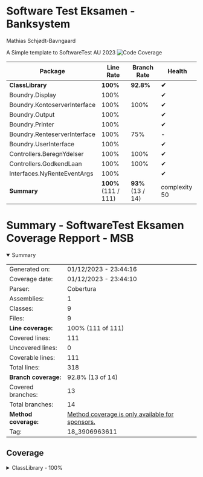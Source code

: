 # Software Test Eksamen - Banksystem
Mathias Schjødt-Bavngaard

A Simple template to SoftwareTest AU 2023
![Code Coverage](https://img.shields.io/badge/Code%20Coverage-100%25-success?style=flat)

Package | Line Rate | Branch Rate |Health
-------- | --------- | ----------- | ------
|**ClassLibrary**|**100%**|**92.8%**|**✔**
|Boundry.Display|100%|| ✔
|Boundry.KontoserverInterface|100%|100%| ✔
|Boundry.Output|100%|| ✔
|Boundry.Printer|100%|| ✔
|Boundry.RenteserverInterface|100%|75% | -
|Boundry.UserInterface|100%||✔
|Controllers.BeregnYdelser|100%|100%| ✔
|Controllers.GodkendLaan|100%|100%| ✔
|Interfaces.NyRenteEventArgs|100%|| ✔
**Summary** | **100%** (111 / 111) | **93%** (13 / 14)  | complexity 50

# Summary - SoftwareTest Eksamen Coverage Repport - MSB
<details open><summary>Summary</summary>

|||
|:---|:---|
| Generated on: | 01/12/2023 - 23:44:16 |
| Coverage date: | 01/12/2023 - 23:44:10 |
| Parser: | Cobertura |
| Assemblies: | 1 |
| Classes: | 9 |
| Files: | 9 |
| **Line coverage:** | 100% (111 of 111) |
| Covered lines: | 111 |
| Uncovered lines: | 0 |
| Coverable lines: | 111 |
| Total lines: | 318 |
| **Branch coverage:** | 92.8% (13 of 14) |
| Covered branches: | 13 |
| Total branches: | 14 |
| **Method coverage:** | [Method coverage is only available for sponsors.](https://reportgenerator.io/pro) |
| Tag: | 18_3906963611 |

</details>

## Coverage
<details><summary>ClassLibrary - 100%</summary>

|**Name**|**Line**|**Branch**|
|:---|---:|---:|
|**ClassLibrary**|**100%**|**92.8%**|
|ClassLibrary.Boundry.Display|100%||
|ClassLibrary.Boundry.KontoserverInterface|100%|100%|
|ClassLibrary.Boundry.Output|100%||
|ClassLibrary.Boundry.Printer|100%||
|ClassLibrary.Boundry.RenteserverInterface|100%|75%|
|ClassLibrary.Boundry.UserInterface|100%||
|ClassLibrary.Controllers.BeregnYdelser|100%|100%|
|ClassLibrary.Controllers.GodkendLaan|100%|100%|
|ClassLibrary.Interfaces.NyRenteEventArgs|100%||

</details>


